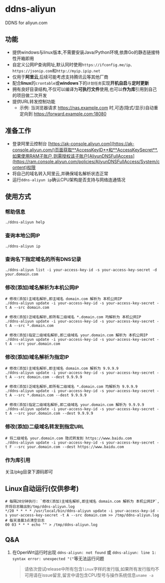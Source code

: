 # ddns-aliyun

DDNS for aliyun.com

## 功能

- 提供windows与linux版本,不需要安装Java/Python环境,依靠Go的静态链接特性开箱即用
- 自定义公网IP查询网址,默认同时使用`https://ifconfig.me/ip、https://jsonip.com`和`http://myip.ipip.net`
- 仅用于**阿里云**,后续可能考虑支持腾讯云等其他厂商
- 配合**linux**的`crontable`或**windows**下的`计划任务`实现**开机自启**与**定时更新**
- 拥有良好目录结构,不仅可以编译为**可执行文件**使用,也可以**作为库**引用到自己的项目做二次开发
- 提供URL转发控制功能
    - 示例: 当浏览器请求 https://nas.example.com 时,可选(隐式/显示)自动重定向到 https://forward.example.com:18080

## 准备工作

- 登录阿里云控制台 [https://ak-console.aliyun.com](https://ak-console.aliyun.com/)页面获取**AccessKeyID**和**AccessKeySecret**.如果使用RAM子账户,则需授权该子账户[AliyunDNSFullAccess](https://ram.console.aliyun.com/policies/AliyunDNSFullAccess/System/content)权限
- 将自己的域名转入阿里云,并确保域名解析状态正常
- 运行`ddns-aliyun ip`确认CPU架构是否支持与网络连通情况

## 使用方式

### 帮助信息

```shell
./ddns-aliyun help
```

### 查询本地公网IP

```shell
./ddns-aliyun ip
```

### 查询名下指定域名的所有DNS记录

```shell
./ddns-aliyun list -i your-access-key-id -s your-access-key-secret -d your.domain.com
```

### 修改(添加)域名解析为本机公网IP

```shell
# 修改(添加)主域名解析,即主域名 domain.com 解析为 本机公网IP
./ddns-aliyun update -i your-access-key-id -s your-access-key-secret -t A --src domain.com

# 修改(添加)泛域名解析,即所有二级域名 *.domain.com 均解析为 本机公网IP
./ddns-aliyun update -i your-access-key-id -s your-access-key-secret -t A --src *.domain.com

# 修改(添加)指定二级域名解析,即二级域名 your.domain.com 解析为 本机公网IP
./ddns-aliyun update -i your-access-key-id -s your-access-key-secret -t A --src your.domain.com
```

### 修改(添加)域名解析为指定IP

```shell
# 修改(添加)主域名解析,即主域名 domain.com 解析为 9.9.9.9
./ddns-aliyun update -i your-access-key-id -s your-access-key-secret -t A --src domain.com --dest 9.9.9.9

# 修改(添加)泛域名解析,即所有二级域名 *.domain.com 均解析为 9.9.9.9
./ddns-aliyun update -i your-access-key-id -s your-access-key-secret -t A --src *.domain.com --dest 9.9.9.9

# 修改(添加)指定二级域名解析,即二级域名 your.domain.com 解析为 9.9.9.9
./ddns-aliyun update -i your-access-key-id -s your-access-key-secret -t A --src your.domain.com --dest 9.9.9.9
```

### 修改(添加)二级域名转发到指定URL

```shell
# 将二级域名 your.domain.com 隐式转发到 https://www.baidu.com
./ddns-aliyun update -i your-access-key-id -s your-access-key-secret -t F --src your.domain.com --dest https://www.baidu.com
```

### 作为库引用

关注/pkg目录下源码即可

## Linux自动运行(仅供参考)

```shell
# 每隔20分钟执行: `修改(添加)主域名解析,即主域名 domain.com 解析为 本机公网IP`,并将日志输出到/tmp/ddns-aliyun.log
*/20 * * * * /usr/local/bin/ddns-aliyun update -i your-access-key-id -s your-access-key-secret -t A --src domain.com >> /tmp/ddns-aliyun.log
# 每天凌晨3点清空日志
00 03 * * * echo "" > /tmp/ddns-aliyun.log
```



## Q&A

1. 在OpenWrt运行时出现 `ddns-aliyun: not found` 或 `ddns-aliyun: line 1: syntax error: unexpected "("`等无法运行问题

   > 请依次尝试release中所有包含`linux`字样的发行版,如果所有发行版均不可用请在issue留言,留言中请包含CPU型号与操作系统信息`uname -a`